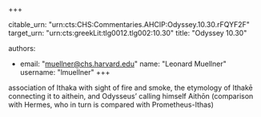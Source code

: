 +++


citable_urn: "urn:cts:CHS:Commentaries.AHCIP:Odyssey.10.30.rFQYF2F"
target_urn: "urn:cts:greekLit:tlg0012.tlg002:10.30"
title: "Odyssey 10.30"

authors:
- email: "muellner@chs.harvard.edu"
  name: "Leonard Muellner"
  username: "lmuellner"
+++

<p>association of Ithaka with sight of fire and smoke, the etymology of Ithakē connecting it to aithein, and Odysseus’ calling himself Aithōn (comparison with Hermes, who in turn is compared with Prometheus-Ithas)</p>